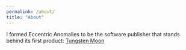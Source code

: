 ```yaml
---
permalink: /about/
title: "About"
---
```


I formed Eccentric Anomalies to be the software publisher that stands behind its first product: [Tungsten Moon](https://tungstenmoon.com)
